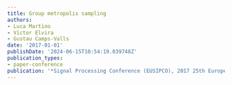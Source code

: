 ```yaml
---
title: Group metropolis sampling
authors:
- Luca Martino
- Vı́ctor Elvira
- Gustau Camps-Valls
date: '2017-01-01'
publishDate: '2024-06-15T10:54:19.039748Z'
publication_types:
- paper-conference
publication: '*Signal Processing Conference (EUSIPCO), 2017 25th European*'
---
```

